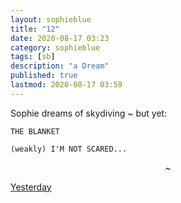 ```yaml
---
layout: sophieblue
title: "12"
date: 2020-08-17 03:23
category: sophieblue 
tags: [sb]
description: "a Dream"
published: true
lastmod: 2020-08-17 03:59 
---
```


Sophie dreams of skydiving ~ but yet:

```
THE BLANKET 

(weakly) I'M NOT SCARED...
```

<center>~</center>

<span class="sb-nav-prev"><a href="{{ '11' | prepend: site.baseurl }}">Yesterday</a></span>

<!--<span class="sb-nav-next"><a href="{{ '13' | prepend: site.baseurl }}">Tomorrow</a></span> -->
